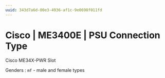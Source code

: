 ```yaml
---
uuid: 343d7a6d-00e3-4936-af1c-9e0698f011fd
---
```

# Cisco | ME3400E | PSU Connection Type

Cisco ME34X-PWR Slot

Genders
: `mf` - male and female types
